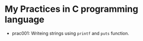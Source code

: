 # My Practices in C programming language
- prac001: Writeing strings using `printf` and `puts` function.
